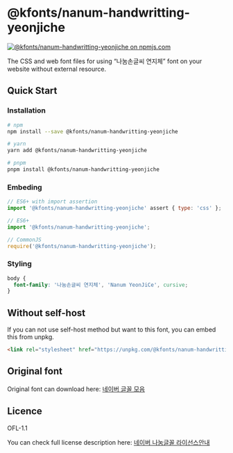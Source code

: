 # @kfonts/nanum-handwritting-yeonjiche

[![@kfonts/nanum-handwritting-yeonjiche on npmjs.com](https://img.shields.io/npm/v/%40kfonts%2Fnanum-handwritting-yeonjiche)](https://www.npmjs.com/package/@kfonts/nanum-handwritting-yeonjiche)

The CSS and web font files for using &OpenCurlyDoubleQuote;나눔손글씨 연지체&CloseCurlyDoubleQuote; font on your website without external resource.

## Quick Start

### Installation

```sh
# npm
npm install --save @kfonts/nanum-handwritting-yeonjiche

# yarn
yarn add @kfonts/nanum-handwritting-yeonjiche

# pnpm
pnpm install @kfonts/nanum-handwritting-yeonjiche
```

### Embeding

```js
// ES6+ with import assertion
import '@kfonts/nanum-handwritting-yeonjiche' assert { type: 'css' };

// ES6+
import '@kfonts/nanum-handwritting-yeonjiche';

// CommonJS
require('@kfonts/nanum-handwritting-yeonjiche');
```

### Styling

```css
body {
  font-family: '나눔손글씨 연지체', 'Nanum YeonJiCe', cursive;
}
```

## Without self-host

If you can not use self-host method but want to this font, you can embed this from unpkg.

```html
<link rel="stylesheet" href="https://unpkg.com/@kfonts/nanum-handwritting-yeonjiche/index.css" />
```

## Original font

Original font can download here: [네이버 글꼴 모음](https://hangeul.naver.com/font)

## Licence

OFL-1.1

You can check full license description here: [네이버 나눔글꼴 라이선스안내](https://help.naver.com/service/30016/contents/18088?osType=PC&lang=ko)
